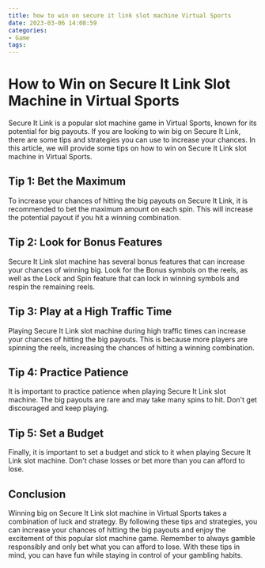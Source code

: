 ```yaml
---
title: how to win on secure it link slot machine Virtual Sports
date: 2023-03-06 14:08:59
categories:
- Game
tags:
---
```



# How to Win on Secure It Link Slot Machine in Virtual Sports

Secure It Link is a popular slot machine game in Virtual Sports, known for its potential for big payouts. If you are looking to win big on Secure It Link, there are some tips and strategies you can use to increase your chances. In this article, we will provide some tips on how to win on Secure It Link slot machine in Virtual Sports.

## Tip 1: Bet the Maximum

To increase your chances of hitting the big payouts on Secure It Link, it is recommended to bet the maximum amount on each spin. This will increase the potential payout if you hit a winning combination.

## Tip 2: Look for Bonus Features

Secure It Link slot machine has several bonus features that can increase your chances of winning big. Look for the Bonus symbols on the reels, as well as the Lock and Spin feature that can lock in winning symbols and respin the remaining reels.

## Tip 3: Play at a High Traffic Time

Playing Secure It Link slot machine during high traffic times can increase your chances of hitting the big payouts. This is because more players are spinning the reels, increasing the chances of hitting a winning combination.

## Tip 4: Practice Patience

It is important to practice patience when playing Secure It Link slot machine. The big payouts are rare and may take many spins to hit. Don't get discouraged and keep playing.

## Tip 5: Set a Budget

Finally, it is important to set a budget and stick to it when playing Secure It Link slot machine. Don't chase losses or bet more than you can afford to lose.

## Conclusion

Winning big on Secure It Link slot machine in Virtual Sports takes a combination of luck and strategy. By following these tips and strategies, you can increase your chances of hitting the big payouts and enjoy the excitement of this popular slot machine game. Remember to always gamble responsibly and only bet what you can afford to lose. With these tips in mind, you can have fun while staying in control of your gambling habits.